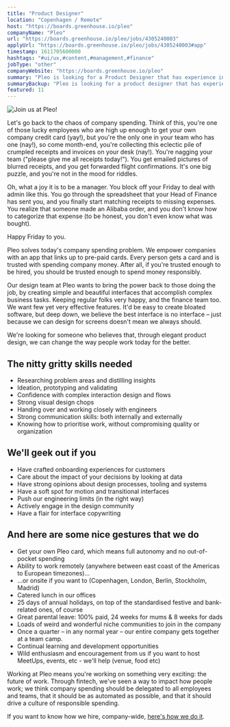```yaml
---
title: "Product Designer"
location: "Copenhagen / Remote"
host: "https://boards.greenhouse.io/pleo"
companyName: "Pleo"
url: "https://boards.greenhouse.io/pleo/jobs/4305240003"
applyUrl: "https://boards.greenhouse.io/pleo/jobs/4305240003#app"
timestamp: 1611705600000
hashtags: "#ui/ux,#content,#management,#finance"
jobType: "other"
companyWebsite: "https://boards.greenhouse.io/pleo"
summary: "Pleo is looking for a Product Designer that has experience in: #ui/ux, #content, #management."
summaryBackup: "Pleo is looking for a product designer that has experience in: #ui/ux, #content, #management."
featured: 11
---
```


![Join us at Pleo!](https://i.imgur.com/BaX4y99.jpg)

Let's go back to the chaos of company spending. Think of this, you're one of those lucky employees who are high up enough to get your own company credit card (yay!), but you're the only one in your team who has one (nay!), so come month-end, you're collecting this eclectic pile of crumpled receipts and invoices on your desk (nay!). You're nagging your team ("please give me all receipts today!"). You get emailed pictures of blurred receipts, and you get forwarded flight confirmations. It's one big puzzle, and you're not in the mood for riddles.

Oh, what a joy it is to be a manager. You block off your Friday to deal with admin like this. You go through the spreadsheet that your Head of Finance has sent you, and you finally start matching receipts to missing expenses. You realize that someone made an Alibaba order, and you don't know how to categorize that expense (to be honest, you don't even know what was bought).

Happy Friday to you.

Pleo solves today's company spending problem. We empower companies with an app that links up to pre-paid cards. Every person gets a card and is trusted with spending company money. After all, if you're trusted enough to be hired, you should be trusted enough to spend money responsibly.

Our design team at Pleo wants to bring the power back to those doing the job, by creating simple and beautiful interfaces that accomplish complex business tasks. Keeping regular folks very happy, and the finance team too. We want few yet very effective features. It'd be easy to create bloated software, but deep down, we believe the best interface is no interface – just because we can design for screens doesn't mean we always should.

We're looking for someone who believes that, through elegant product design, we can change the way people work today for the better.

## The nitty gritty skills needed

*   Researching problem areas and distilling insights
*   Ideation, prototyping and validating
*   Confidence with complex interaction design and flows
*   Strong visual design chops
*   Handing over and working closely with engineers
*   Strong communication skills: both internally and externally
*   Knowing how to prioritise work, without compromising quality or organization

## We'll geek out if you

*   Have crafted onboarding experiences for customers
*   Care about the impact of your decisions by looking at data
*   Have strong opinions about design processes, tooling and systems
*   Have a soft spot for motion and transitional interfaces
*   Push our engineering limits (in the right way)
*   Actively engage in the design community
*   Have a flair for interface copywriting

## And here are some nice gestures that we do

*   Get your own Pleo card, which means full autonomy and no out-of-pocket spending
*   Ability to work remotely (anywhere between east coast of the Americas to European timezones)...
*   ...or onsite if you want to (Copenhagen, London, Berlin, Stockholm, Madrid)
*   Catered lunch in our offices
*   25 days of annual holidays, on top of the standardised festive and bank-related ones, of course
*   Great parental leave: 100% paid, 24 weeks for mums & 8 weeks for dads
*   Loads of weird and wonderful niche communities to join in the company
*   Once a quarter – in any normal year – our entire company gets together at a team camp.
*   Continual learning and development opportunities
*   Wild enthusiasm and encouragement from us if you want to host MeetUps, events, etc - we'll help (venue, food etc)

Working at Pleo means you're working on something very exciting: the future of work. Through fintech, we've seen a way to impact how people work; we think company spending should be delegated to all employees and teams, that it should be as automated as possible, and that it should drive a culture of responsible spending.

If you want to know how we hire, company-wide, [here's how we do it](https://blog.pleo.io/en/how-we-hire).
